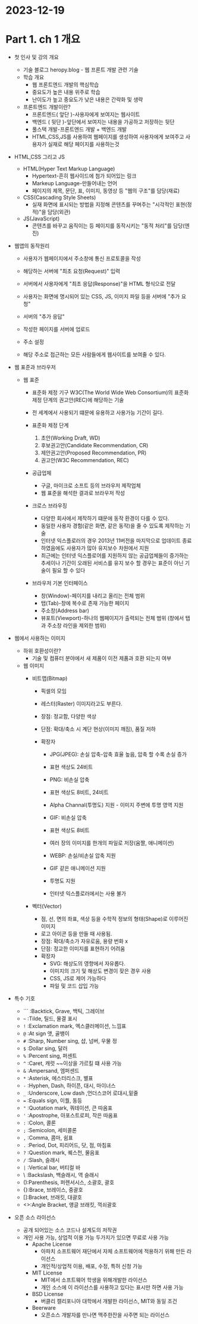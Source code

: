 # 2023-12-19
# Part 1. ch 1 개요

- 첫 인사 및 강의 개요
  - 기술 블로그 heropy.blog - 웹 프론트 개발 관련 기술 
  - 학습 개요
    - 웹 프론트엔드 개발의 핵심학습
    - 중요도가 높은 내용 위주로 학습
    - 난이도가 높고 중요도가 낮은 내용은 간략화 및 생략
  - 프론트엔드 개발이란?
    - 프론트엔드( 앞단 )-사용자에게 보여지는 웹사이트
    - 백엔드 ( 뒷단 )-앞단에서 보여지는 내용을 가공하고 저장하는 뒷단
    - 풀스택 개발-프론트엔드 개발 + 백엔드 개발
    - HTML,CSS,JS를 사용하여 웹페이지를 생성하여 사용자에게 보여주고 사용자가 실재로 해당 페이지를 사용하는것

- HTML,CSS 그리고 JS
  - HTML(Hyper Text Markup Language)
    - Hypertext-흔히 웹사이드에 첨가 되어있는 링크
    - Markeup Language-만들어내는 언어
    - 페이지의 제목, 문단, 표, 이미지, 동영상 등 "웹의 구조"를 담당(재료)
  - CSS(Cascading Style Sheets)
    - 실재 화면에 표시되는 방법을 지정해 콘텐츠를 꾸며주는 "시각적인 표현(정적)"을 담당(외관)
  - JS(JavaScript)
    - 콘텐츠를 바꾸고 움직이는 등 페이지를 동작시키는 "동적 처리"를 담당(엔진)
  
- 웹앱의 동작원리
  - 사용자가 웹페이지에서 주소창에 통신 프로토콜을 작성
  - 해당하는 서버에 "최초 요청(Request)" 입력
  - 서버에서 사용자에게 "최초 응답(Response)"을 HTML 형식으로 전달
  - 사용자는 화면에 명시되어 있는 CSS, JS, 이미지 파일 등을 서버에 "추가 요청"
  - 서버의 "추가 응답"

  - 작성한 페이지를 서버에 업로드
  - 주소 설정
  - 해당 주소로 접근하는 모든 사람들에게 웹사이트를 보여줄 수 있다.

- 웹 표준과 브라우저
  - 웹 표준
    - 표준화 제정 기구 W3C(The World Wide Web Consortium)의 표준화 제정 단계의 권고안(REC)에 해당하는 기술
    - 전 세계에서 사용되기 떄문에 유용하고 사용가능 기간이 길다.
    - 표준화 제정 단계
      1. 초안(Working Draft, WD)
      2. 후보권고안(Candidate Recommendation, CR)
      3. 제안권고안(Proposed Recommendation, PR)
      4. 권고안(W3C Recommendation, REC)
    
    - 공급업체
      - 구글, 마이크로 소프트 등의 브라우저 제작업체
      - 웹 표준을 해석한 결과로 브라우저 작성

    - 크로스 브라우징
      - 다양한 회사에서 제작하기 떄문에 동작 환경이 다를 수 있다.
      - 동일한 사용자 경험(같은 화면, 같은 동작)을 줄 수 있도록 제작하는 기술
      - 인터넷 익스플로러의 경우 2013년 11버전을 마지막으로 업데이트 종료하였음에도 사용자가 많아 유지보수 차원에서 지원
      - 최근에는 인터넷 익스플로어를 지원하지 않는 공급업체들이 증가하는 추세이나 기간이 오래된 서비스를 유지 보수 할 경우는 표준이 아닌 기술이 필요 할 수 있다

    - 브라우저 기본 인터페이스
      - 창(Window)-페이지를 내리고 올리는 전체 범위
      - 탭(Tab)-창에 복수로 존재 가능한 페이지
      - 주소창(Address bar)
      - 뷰포트(Viewport)-하나의 웹페이지가 출력되는 전체 범위 (창에서 탭과 주소창 라인을 제외한 범위)

- 웹에서 사용하는 이미지
  - 하위 호환성이란?
    - 기술 및 컴퓨터 분야에서 새 제품이 이전 제품과 호환 되는지 여부
  - 웹 이미지
    - 비트맵(Bitmap)
      - 픽셀의 모임
      - 레스터(Raster) 이미지라고도 부른다.
      - 장점: 정교함, 다양한 색상
      - 단점: 확대/축소 시 계단 현상(이미지 깨짐), 품질 저하
      
      - 확장자
        - JPG(JPEG): 손실 압축-압축 효율 높음, 압축 할 수록 손실 증가
        - 표현 색상도 24비트
        
        - PNG: 비손실 압축
        - 표현 색상도 8비트, 24비트
        - Alpha Channal(투명도) 지원 - 이미지 주변에 투명 영역 지원
        
        - GIF: 비손실 압축
        - 표현 색상도 8비트
        - 여러 장의 이미지를 한개의 파일로 저장(움짤, 애니메이션)
        
        - WEBP: 손실/비손실 압축 지원
        - GIF 같은 애니메이션 지원
        - 투명도 지원
        - 인터넷 익스플로러에서는 사용 불가

    - 벡터(Vector)
      - 점, 선, 면의 좌표, 색상 등을 수학적 정보의 형태(Shape)로 이루어진 이미지
      - 로고 아이콘 등을 만들 때 사용됨.
      - 장점: 확대/축소가 자유로움, 용량 번화 x
      - 단점: 정교한 이미지를 표현하기 어려움
      - 확장자
        - SVG: 해상도의 영향에서 자유롭다.
        - 이미지의 크기 및 해상도 변경이 잦은 경우 사용 
        - CSS, JS로 제어 가능하다
        - 파일 및 코드 삽입 가능

- 특수 기호
  -  `\`` :Backtick, Grave, 백틱, 그레이브
  -  `~` :Tilde, 틸드, 물결 표시
  -  `!` :Exclamation mark, 엑스클러메이션, 느낌표
  -  `@` :At sign 앳, 골뱅이
  -  `#` :Sharp, Number sing, 샵, 넘버, 우물 정
  -  `$` :Dollar sing, 달러
  -  `%` :Percent sing, 퍼센트
  -  `^` :Caret, 캐럿 ~~이상을 가르킬 떄 사용 가능
  -  `&` :Ampersand, 엠퍼센드
  -  `*` :Asterisk, 에스터리스크, 별표
  -  `-` :Hyphen, Dash, 하이픈, 대시, 마이너스
  -  `_` :Underscore, Low dash ,언더스코어 로대시,밑줄
  -  `=` :Equals sign, 이퀄, 동등
  -  `"` :Quotation mark, 쿼테이션, 큰 따옴표
  -  `'` :Apostrophe, 아포스트로피, 작은 따옴표
  -  `:` :Colon, 콜론
  -  `;` :Semicolon, 세미콜론
  -  `,` :Comma, 콤마, 쉼표
  -  `.` :Period, Dot, 피리어드, 닷, 점, 마침표
  -  `?` :Question mark, 퀘스천, 물음표
  -  `/` :Slash, 슬래시
  -  `|` :Vertical bar, 버티컬 바
  -  \ :Backslash, 백슬래시, 역 슬래시
  -  ():Parenthesis, 퍼렌서시스, 소괄호, 괄호
  -  {}:Brace, 브레이스, 중괄호
  -  []:Bracket, 브래킷, 대괄호
  -  <>:Angle Bracket, 앵글 브래킷, 꺽쇠괄호

- 오픈 소스 라이선스
  - 공개 되어있는 소스 코드나 설계도의 저작권
  - 개인 사용 가능, 상업적 이용 가능 두가지가 있으면 무료로 사용 가능
    - Apache License 
      - 아파치 소프트웨어 재단에서 자체 소프트웨어에 적용하기 위해 만든 라이선스
      - 개인적/상업적 이용, 배포, 수정, 특허 신청 가능
    - MIT License
      - MIT에서 소프트웨어 학생을 위해개발한 라이선스
      - 개인 소스에 이 라이선스를 사용하고 있다는 표시만 하면 사용 가능
    - BSD License
      - 버클리 캘리포니아 대학에서 개발한 라이선스, MIT와 동일 조건
    - Beerware
      - 오픈소스 개발자를 만나면 맥주한잔을 사주면 되는 라이선스 









  


  